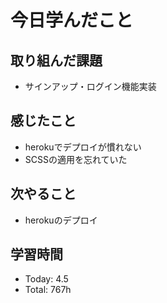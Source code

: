 # 今日学んだこと
## 取り組んだ課題
- サインアップ・ログイン機能実装
## 感じたこと
- herokuでデプロイが慣れない
- SCSSの適用を忘れていた
## 次やること
- herokuのデプロイ
## 学習時間
- Today: 4.5
- Total: 767h